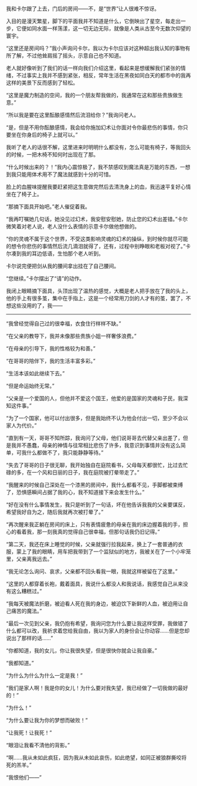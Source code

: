我和卡尔跟了上去，门后的房间——不，是“世界”让人很难不惊讶。

入目的是漫天繁星，脚下的平面我并不知道是什么，它倒映出了星空，每走出一步，它便如同水面一样荡漾，这一切无边无际，就像是人类从古至今无数次仰望的寰宇。

“这里还是房间吗？”我小声询问卡尔，我以为卡尔应该对这种超出我认知的事物有所了解，不过他耸肩摇了摇头，示意自己也不知道。

老人就好像听到了我们的话一样向我们介绍这里，看起来是想缓解我们紧张的情绪，不过事实上我并不感到紧张，相反，常年生活在黑夜如同白天的都市中的我再这样的美景下反而感到了轻松。

“这里是魔力制造的空间，我的一个朋友帮我做的，我通常在这和那些贵族做生意。”

“所以我是要在这里酝酿感情然后流泪给你？”我询问老人。

“是，但是不用你酝酿感情，我会给你施加幻术让你面对令你最悲伤的事情，你只要坐在你身后的椅子上就可以。”

我听了老人的话很不解，这里进来时明明什么都没有，怎么可能有椅子，等我回头的时候，一把木椅不知何时出现在了那。

“什么时候出来的？！”我内心震惊极了，我不禁感叹到魔法真是万能的东西，一想到我只能用体术用不了魔法就感到十分的可惜。

脸上的血腥味提醒我要赶紧把这生意做完然后去清洗身上的血，我迅速平复好心情坐在了椅子上。

“那摘下面具开始吧。”老人催促着我。

“我再叮嘱她几句话，她没见过幻术，我安慰安慰她，防止您的幻术出差错。”卡尔微笑着对老人说，老人没什么表情的示意卡尔做他想做的。

“你的灵魂不属于这个世界，不受这类影响灵魂的幻术的操纵，到时候你就尽可能的想令你悲伤的事情然后流几滴泪就得了，还有，过程中别睁眼和老板对视了。”卡尔凑到我的耳边低语，生怕那个老人听到。

卡尔说完便把剑从我的腰间拿出挂在了自己腰间。

“您继续。”卡尔摆出了“请”的动作。

我闭上眼睛摘下面具，头顶出现了温热的感觉，大概是老人把手放在了我的头上，他的手上有很多茧，集中在手指上，这是一个经常用刀剑的人才有的茧，罢了，不想这些没用的了，我——


---


“我曾经觉得自己过的很幸福，衣食住行样样不缺。”

“在父亲的教导下，我并未像那些贵族小姐一样奢侈浪费。”

“在母亲的引导下，我的性格较为和善。”

“在哥哥的陪伴下，我的生活丰富多彩。”

“生活本该如此继续下去。”

“但是命运始终无常。”

“父亲是一个爱国的人，但他并不爱这个国王，他爱的是国家的灵魂和子民，我深知这件事。”

“为了一个国家，他可以付出很多，但是我始终不认为他会付出一切，至少不会以家人为代价。”

“直到有一天，哥哥不知所踪，我询问了父母，他们说哥哥去代替父亲出差了，但是我并不愚蠢，母亲的神情与往常相比悲伤了许多，我意识到事情并没有这么简单，可我什么都做不了，我只能静静等待。”

“失去了哥哥的日子很无聊，我开始独自在庭院看书，父母每天都很忙，比过去忙碌的多，在一个风和日丽的日子，我在庭院被打晕带走了。”

“我醒来的时候自己深处在一个漆黑的房间中，我什么都看不见，手脚都被束缚了，恐惧感瞬间占据了我的心，我不知道接下来会发生什么。”

“好在没有什么事情发生，我只是听到了一句话，坏在他告诉我我的父亲要谋反，希望我好自为之，随后我就再次被打晕了。”

“再次醒来我正躺在房间的床上，只有表情疲惫的母亲在我的床边握着我的手，担心的看着我，那一刻我真的觉得自己很幸福，但那句话我仍旧记得。”

“第二天，我还在床上睡觉的时候，父亲就强行拉我起来，换上了一套普通的衣服，蒙上了我的眼睛，用车把我带到了一个监狱似的地方，我被关在了一个小牢笼里，父亲离我远去。”

“我无论怎么询问、哀求，父亲都不回头看我一眼，我就这样被留在了这里。”

“这里的人都穿着长袍，戴着面具，我说什么都没人和我说话，我感觉自己从来没有这么糟糕过。”

“我每天被魔法折磨，被迫看人死在我的身边，被迫饮下新鲜的人血，被迫用让自己痛苦的魔法。”

“最后一次见到父亲，我仍抱有希望，我询问您为什么要让我这样受罪，我做错了什么都可以改，我祈求着您给我自由，我以为家人的身份会让你动容……但是您却说出了那样的话……”

“你都知道，我的女儿，你让我很失望，但是很快你就会让我自豪。”

“我都知道。”

“为什么为什么为什么一定是我！”

“我们是家人啊！我是你的女儿！为什么要对我失望，我已经做了一切我做的最好的！”

“为什么！”

“为什么要让我为你的梦想而破败！”

“让我死！让我死！”

“眼泪让我看不清他的背影。”

“啊……我从未如此疯狂，因为我从未如此哀伤，如此绝望，如同正被狼群撕咬将死的羔羊。”

“我恨他们——”


